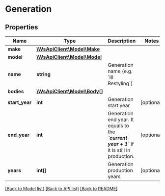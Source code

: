 # Generation

## Properties
Name | Type | Description | Notes
------------ | ------------- | ------------- | -------------
**make** | [**\WsApiClient\Model\Make**](Make.md) |  | 
**model** | [**\WsApiClient\Model\Model**](Model.md) |  | 
**name** | **string** | Generation name (e.g. &#x60;III Restyling&#x60;) | 
**bodies** | [**\WsApiClient\Model\Body[]**](Body.md) |  | 
**start_year** | **int** | Generation start year | [optional] 
**end_year** | **int** | Generation end year. It equals to the __*&#x60;current year + 1&#x60;*__ if it is still in production. | [optional] 
**years** | **int[]** | Generation production years | [optional] 

[[Back to Model list]](../README.md#documentation-for-models) [[Back to API list]](../README.md#documentation-for-api-endpoints) [[Back to README]](../README.md)


